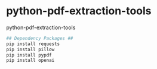 # python-pdf-extraction-tools
python-pdf-extraction-tools


```zsh
## Dependency Packages ##
pip install requests
pip install pillow
pip install pypdf
pip install openai

```